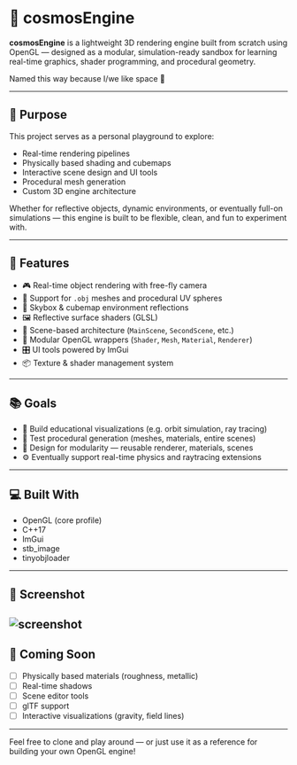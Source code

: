# 🌌 cosmosEngine

**cosmosEngine** is a lightweight 3D rendering engine built from scratch using OpenGL — designed as a modular, simulation-ready sandbox for learning real-time graphics, shader programming, and procedural geometry.

Named this way because I/we like space 🚀

---

## 🧠 Purpose

This project serves as a personal playground to explore:

- Real-time rendering pipelines
- Physically based shading and cubemaps
- Interactive scene design and UI tools
- Procedural mesh generation
- Custom 3D engine architecture

Whether for reflective objects, dynamic environments, or eventually full-on simulations — this engine is built to be flexible, clean, and fun to experiment with.

---

## 🌠 Features

- 🎮 Real-time object rendering with free-fly camera
- 🧱 Support for `.obj` meshes and procedural UV spheres
- 🌌 Skybox & cubemap environment reflections
- 🖼️ Reflective surface shaders (GLSL)
- 📐 Scene-based architecture (`MainScene`, `SecondScene`, etc.)
- 🧰 Modular OpenGL wrappers (`Shader`, `Mesh`, `Material`, `Renderer`)
- 🎛️ UI tools powered by ImGui
- 📦 Texture & shader management system

---

## 📚 Goals

- 🔬 Build educational visualizations (e.g. orbit simulation, ray tracing)
- 🧪 Test procedural generation (meshes, materials, entire scenes)
- 🧩 Design for modularity — reusable renderer, materials, scenes
- ⚙️ Eventually support real-time physics and raytracing extensions

---

## 💻 Built With

- OpenGL (core profile)
- C++17
- ImGui
- stb_image
- tinyobjloader

---

## 📸 Screenshot
![screenshot](https://github.com/user-attachments/assets/b223f7a7-80f8-4ebc-86b0-cbb8d9af435b)
---

## 🔭 Coming Soon

- [ ] Physically based materials (roughness, metallic)
- [ ] Real-time shadows
- [ ] Scene editor tools
- [ ] glTF support
- [ ] Interactive visualizations (gravity, field lines)

---

Feel free to clone and play around — or just use it as a reference for building your own OpenGL engine!

